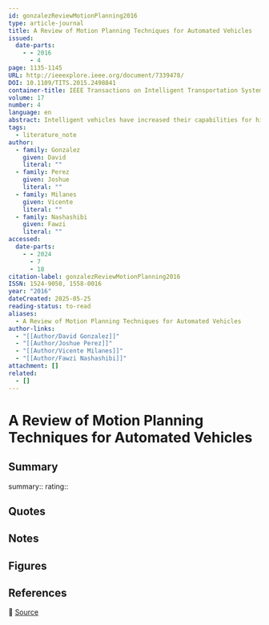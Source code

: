 ```yaml
---
id: gonzalezReviewMotionPlanning2016
type: article-journal
title: A Review of Motion Planning Techniques for Automated Vehicles
issued:
  date-parts:
    - - 2016
      - 4
page: 1135-1145
URL: http://ieeexplore.ieee.org/document/7339478/
DOI: 10.1109/TITS.2015.2498841
container-title: IEEE Transactions on Intelligent Transportation Systems
volume: 17
number: 4
language: en
abstract: Intelligent vehicles have increased their capabilities for highly and, even fully, automated driving under controlled environments. Scene information is received using onboard sensors and communication network systems, i.e., infrastructure and other vehicles. Considering the available information, different motion planning and control techniques have been implemented to autonomously driving on complex environments. The main goal is focused on executing strategies to improve safety, comfort, and energy optimization. However, research challenges such as navigation in urban dynamic environments with obstacle avoidance capabilities, i.e., vulnerable road users (VRU) and vehicles, and cooperative maneuvers among automated and semi-automated vehicles still need further efforts for a real environment implementation. This paper presents a review of motion planning techniques implemented in the intelligent vehicles literature. A description of the technique used by research teams, their contributions in motion planning, and a comparison among these techniques is also presented. Relevant works in the overtaking and obstacle avoidance maneuvers are presented, allowing the understanding of the gaps and challenges to be addressed in the next years. Finally, an overview of future research direction and applications is given.
tags:
  - literature_note
author:
  - family: Gonzalez
    given: David
    literal: ""
  - family: Perez
    given: Joshue
    literal: ""
  - family: Milanes
    given: Vicente
    literal: ""
  - family: Nashashibi
    given: Fawzi
    literal: ""
accessed:
  date-parts:
    - - 2024
      - 7
      - 18
citation-label: gonzalezReviewMotionPlanning2016
ISSN: 1524-9050, 1558-0016
year: "2016"
dateCreated: 2025-05-25
reading-status: to-read
aliases:
  - A Review of Motion Planning Techniques for Automated Vehicles
author-links:
  - "[[Author/David Gonzalez]]"
  - "[[Author/Joshue Perez]]"
  - "[[Author/Vicente Milanes]]"
  - "[[Author/Fawzi Nashashibi]]"
attachment: []
related:
  - []
---
```


# A Review of Motion Planning Techniques for Automated Vehicles

## Summary
summary::
rating::

## Quotes

## Notes

## Figures

## References

🔗 [Source](http://ieeexplore.ieee.org/document/7339478/)

